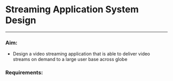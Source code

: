 # Streaming Application System Design
---------------------------------------

### Aim:
- Design a video streaming application that is able to deliver video streams on demand to a large user base across globe

### Requirements: 

